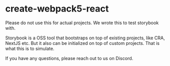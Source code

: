 # create-webpack5-react

Please do not use this for actual projects.
We wrote this to test storybook with.

Storybook is a OSS tool that bootstraps on top of existing projects, like CRA, NextJS etc.
But it also can be initialized on top of custom projects.
That is what this is to simulate.

If you have any questions, please reach out to us on Discord.